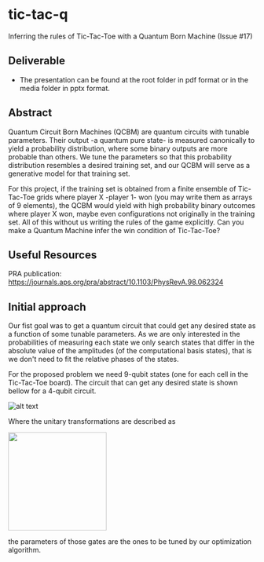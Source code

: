 # tic-tac-q
Inferring the rules of Tic-Tac-Toe with a Quantum Born Machine (Issue \#17)

##



## Deliverable

* The presentation can be found at the root folder in
pdf
format or in the media folder in
pptx
format.

## Abstract
Quantum Circuit Born Machines (QCBM) are quantum circuits with tunable parameters.
Their output -a quantum pure state- is measured canonically to yield a probability distribution,
where some binary outputs are more probable than others. We tune the parameters so that this
probability distribution resembles a desired training set, and our QCBM will serve as a generative
model for that training set.

For this project, if the training set is obtained from a finite ensemble of Tic-Tac-Toe grids where
player X -player 1- won (you may write them as arrays of 9 elements), the QCBM would yield with high
probability binary outcomes where player X won, maybe even configurations not originally in the
training set. All of this without us writing the rules of the game explicitly.
Can you make a Quantum Machine infer the win condition of Tic-Tac-Toe?

## Useful Resources

PRA publication: https://journals.aps.org/pra/abstract/10.1103/PhysRevA.98.062324

## Initial approach

Our fist goal was to get a quantum circuit that could get any desired state as a function of some tunable
parameters. As we are only interested in the probabilities of measuring each state we only search states
that differ in the absolute value of the amplitudes (of the computational basis states), that is we don't
need to fit the relative phases of the states.

For the proposed problem we need 9-qubit states (one for each cell in the Tic-Tac-Toe board).
The circuit that can get any desired state is shown bellow for a 4-qubit circuit.

![alt text](https://github.com/mikelsr/tic-tac-q/blob/master/media/img/State_maker_4-qubit.png "4-qubit Quantum Circuit to generate a desired quantum state (only the module of the amplitudes are selected).")

Where the unitary transformations are described as

<img src="https://github.com/mikelsr/tic-tac-q/blob/master/media/img/U3_thetaj.png" width="200"/>

the parameters of those gates are the ones to be tuned by our optimization algorithm.
